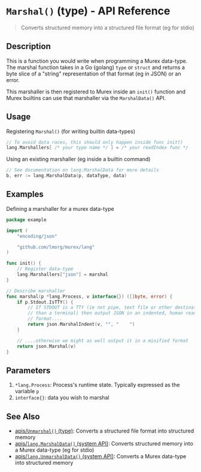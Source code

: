 # `Marshal()` (type) - API Reference

> Converts structured memory into a structured file format (eg for stdio)

## Description

This is a function you would write when programming a Murex data-type.
The marshal function takes in a Go (golang) `type` or `struct` and returns
a byte slice of a "string" representation of that format (eg in JSON) or an
error.

This marshaller is then registered to Murex inside an `init()` function
and Murex builtins can use that marshaller via the `MarshalData()` API.

## Usage

Registering `Marshal()` (for writing builtin data-types)

```go
// To avoid data races, this should only happen inside func init()
lang.Marshallers[ /* your type name */ ] = /* your readIndex func */
```

Using an existing marshaller (eg inside a builtin command)

```go
// See documentation on lang.MarshalData for more details
b, err := lang.MarshalData(p, dataType, data)
```

## Examples

Defining a marshaller for a murex data-type

```go
package example

import (
	"encoding/json"

	"github.com/lmorg/murex/lang"
)

func init() {
	// Register data-type
	lang.Marshallers["json"] = marshal
}

// Describe marshaller
func marshal(p *lang.Process, v interface{}) ([]byte, error) {
	if p.Stdout.IsTTY() {
		// If STDOUT is a TTY (ie not pipe, text file or other destination other
		// than a terminal) then output JSON in an indented, human readable,
		// format....
		return json.MarshalIndent(v, "", "    ")
	}

	// ....otherwise we might as well output it in a minified format
	return json.Marshal(v)
}
```

## Parameters

1. `*lang.Process`: Process's runtime state. Typically expressed as the variable `p`
2. `interface{}`: data you wish to marshal

## See Also

- [apis/`Unmarshal()` (type)](/apis/Unmarshal.md):
  Converts a structured file format into structured memory
- [apis/`lang.MarshalData()` (system API)](/apis/lang.MarshalData.md):
  Converts structured memory into a Murex data-type (eg for stdio)
- [apis/`lang.UnmarshalData()` (system API)](/apis/lang.UnmarshalData.md):
  Converts a Murex data-type into structured memory
